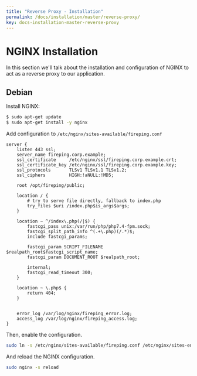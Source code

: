 ```yaml
---
title: "Reverse Proxy - Installation"
permalink: /docs/installation/master/reverse-proxy/
key: docs-installation-master-reverse-proxy
---
```


# NGINX Installation

In this section we'll talk about the installation and configuration of NGINX to act as a reverse proxy to our application.

## Debian

Install NGINX:

```bash
$ sudo apt-get update
$ sudo apt-get install -y nginx
``` 

Add configuration to `/etc/nginx/sites-available/fireping.conf`

```nginx
server {
    listen 443 ssl;
    server_name fireping.corp.example;
    ssl_certificate     /etc/nginx/ssl/fireping.corp.example.crt;
    ssl_certificate_key /etc/nginx/ssl/fireping.corp.example.key;
    ssl_protocols       TLSv1 TLSv1.1 TLSv1.2;
    ssl_ciphers         HIGH:!aNULL:!MD5;

    root /opt/fireping/public;

    location / {
        # try to serve file directly, fallback to index.php
        try_files $uri /index.php$is_args$args;
    }

    location ~ ^/index\.php(/|$) {
        fastcgi_pass unix:/var/run/php/php7.4-fpm.sock;
        fastcgi_split_path_info ^(.+\.php)(/.*)$;
        include fastcgi_params;

        fastcgi_param SCRIPT_FILENAME $realpath_root$fastcgi_script_name;
        fastcgi_param DOCUMENT_ROOT $realpath_root;

        internal;
        fastcgi_read_timeout 300;
    }

    location ~ \.php$ {
        return 404;
    }


    error_log /var/log/nginx/fireping_error.log;
    access_log /var/log/nginx/fireping_access.log;
}
```

Then, enable the configuration.

```bash
sudo ln -s /etc/nginx/sites-available/fireping.conf /etc/nginx/sites-enabled/fireping.conf
```

And reload the NGINX configuration.

```bash
sudo nginx -s reload
```